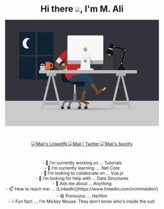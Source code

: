 <!-- ### Here is What I'm Working On! 👋
**mhtaldmr/mhtaldmr** is a ✨ _special_ ✨ repository because its `README.md` (this file) appears on your GitHub profile.
Here are some ideas to get you started:
-->
<h1 align="center">Hi there <img src="https://media.giphy.com/media/hvRJCLFzcasrR4ia7z/giphy.gif" width="25px">, I'm M. Ali </h1>

<p align="center">
  <a href="#">
  <img height=350 src="https://github.com/mhtaldmr/mhtaldmr/blob/main/src/main2.gif" alt="mali" />
  </a>
</p>
<br>

<p align="center">
  <a href="https://www.linkedin.com/in/mhtaldmr/">
    <img align="center" alt="Mali's LinkedIN" width="25px" src="https://raw.githubusercontent.com/peterthehan/peterthehan/master/assets/linkedin.svg" />
  </a>
  <a href="https://twitter.com/mhtaldmr">
    <img align="center" alt="Mali | Twitter" width="25px" src="https://raw.githubusercontent.com/peterthehan/peterthehan/master/assets/twitter.svg" />
  </a>
  <a href="https://open.spotify.com/user/11150949009?si=e178f4ef318e4377">
    <img align="center" alt="Mali's Spotify" width="25px" src="https://raw.githubusercontent.com/peterthehan/peterthehan/master/assets/spotify.svg" />
  </a>
</p>
<br>


<p align="center">
- 🔭 I’m currently working on ... Tutorials <br>
- 🌱 I’m currently learning ... .Net Core <br>
- 👯 I’m looking to collaborate on ... Vue.js <br>
- 🤔 I’m looking for help with ... Data Structures <br>
- 💬 Ask me about ... Anything <br>
- 📫 How to reach me: ... [LinkedIn](https://www.linkedin.com/in/mhtaldmr/) <br>
- 😄 Pronouns: ... He/Him <br>
- ⚡ Fun fact: ... I'm Mickey Mouse. They don't know who's inside the suit. <br>
</p>

<!--
<img align="center" src="https://github-readme-stats.vercel.app/api/top-langs/?username=mhtaldmr&layout=compact&theme=tokyonight">

<img align="center" src="https://github-readme-stats.vercel.app/api?username=mhtaldmr&count_private=true_icons=true&theme=tokyonight">
-->
